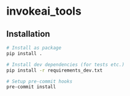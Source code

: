 # invokeai_tools

## Installation

```sh
# Install as package
pip install .

# Install dev dependencies (for tests etc.)
pip install -r requirements_dev.txt

# Setup pre-commit hooks
pre-commit install
```

